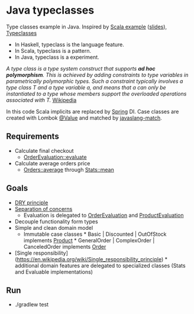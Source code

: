 # Java typeclasses
Type classes example in Java. Inspired by 
[Scala example](https://github.com/rabbitonweb/scala_typeclasses)
([slides](http://www.slideshare.net/paulszulc/introduction-to-type-classes-in-30-min)),
[Typeclasses](http://www.slideshare.net/ekalyoncu/typeclasses-49347102)

* In Haskell, typeclass is the language feature.
* In Scala, typeclass is a pattern.
* In Java, typeclass is a experiment.
 
*A type class is a type system construct that supports **ad hoc polymorphism**.
This is achieved by adding constraints to type variables in parametrically polymorphic types. 
Such a constraint typically involves a type class T and a type variable a, 
and means that a can only be instantiated to a type whose members support the overloaded operations associated with T.* 
[Wikipedia](https://en.wikipedia.org/wiki/Type_class)

In this code Scala implicits are replaced by [Spring](https://projects.spring.io/spring-framework/) DI. 
Case classes are created with Lombok [@Value](https://projectlombok.org/features/Value.html) 
and matched by [javaslang-match](http://www.javaslang.io/).

## Requirements
* Calculate final checkout
    * [OrderEvaluation::evaluate](src/main/java/pl/hexmind/tc/evaluation/OrderEvaluation.java)
* Calculate average orders price
    * [Orders::average](src/main/java/pl/hexmind/tc/order/Orders.java)
      through [Stats::mean](src/main/java/pl/hexmind/tc/stats/Stats.java)

## Goals
* [DRY principle](https://en.wikipedia.org/wiki/Don%27t_repeat_yourself)
* [Separation of concerns](https://en.wikipedia.org/wiki/Separation_of_concerns)
    * Evaluation is delegated to [OrderEvaluation](src/main/java/pl/hexmind/tc/evaluation/OrderEvaluation.java)
      and [ProductEvaluation](src/main/java/pl/hexmind/tc/evaluation/ProductEvaluation.java)
* Decouple functionality form types
* Simple and clean domain model
    * Immutable case classes
          * Basic | Discounted | OutOfStock implements [Product](src/main/java/pl/hexmind/tc/order/Product.java)
          * GeneralOrder | ComplexOrder | CanceledOrder implements [Order](src/main/java/pl/hexmind/tc/order/Order.java)
* [Single responsibility] (https://en.wikipedia.org/wiki/Single_responsibility_principle)
      * additional domain features are delegated to specialized classes (Stats and Evaluable implementations)

## Run
* ./gradlew test



